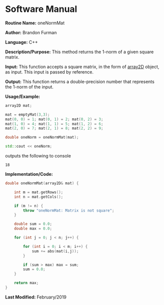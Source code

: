 # Software Manual

**Routine Name:** oneNormMat

**Author:** Brandon Furman

**Language:** C++

**Description/Purpose:** This method returns the 1-norm of a given square matrix.

**Input:** This function accepts a square matrix, in the form of [array2D](https://brandonfurman.github.io/math5610/SoftwareManual/DataStructures/array2D) object, as input. This input is passed by reference.

**Output:** This function returns a double-precision number that represents the 1-norm of the input.

**Usage/Example:**
```cpp
array2D mat;

mat = emptyMat(3,3);
mat(0, 0) = 1; mat(0, 1) = 2; mat(0, 2) = 3;
mat(1, 0) = 4; mat(1, 1) = 5; mat(1, 2) = 6;
mat(2, 0) = 7; mat(2, 1) = 8; mat(2, 2) = 9;

double oneNorm = oneNormMat(mat);

std::cout << oneNorm;
```
outputs the following to console
```
18
```

**Implementation/Code:** 

```cpp
double oneNormMat(array2D& mat) {

	int m = mat.getRows();
	int n = mat.getCols();

	if (m != n) {
		throw "oneNormMat: Matrix is not square";
	}

	double sum = 0.0;
	double max = 0.0;

	for (int j = 0; j < n; j++) {

		for (int i = 0; i < m; i++) {
			sum += abs(mat(i,j));
		}

		if (sum > max) max = sum;
		sum = 0.0;
	}

	return max;
}
```

**Last Modified:** February/2019